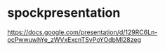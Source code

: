 # spockpresentation

https://docs.google.com/presentation/d/129RC6Ln-ocPwwuwhYe_zWVxExcnTSvPoYOdbMl28zeg
